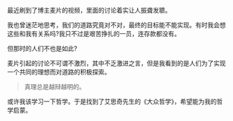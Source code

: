 最近刷到了博主麦片的视频，里面的讨论着实让人振聋发聩。

我也曾迷茫地思考，我们的道路究竟对不对，最终的目标能不能实现。有时我会想这些和我有关系吗?我只不过是艰苦挣扎的一员，连存款都没有。

但那时的人们不也是如此?

麦片引起的讨论不可谓不激烈，其中不乏激进之言，但是我看到的是人们为了实现一个共同的理想而对道路的积极探索。

> 真理总是越辩越明的。

或许我该学习一下哲学。于是找到了艾思奇先生的《大众哲学》，希望能为我的哲学启蒙。


